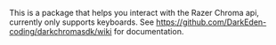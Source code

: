 This is a package that helps you interact with the Razer Chroma api, currently only supports keyboards. See https://github.com/DarkEden-coding/darkchromasdk/wiki for documentation.
